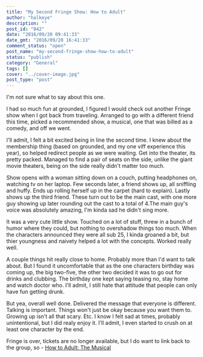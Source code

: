 ```yaml
---
title: "My Second Fringe Show: How to Adult"
author: "halkeye"
description: ""
post_id: "842"
date: "2016/09/20 09:41:33"
date_gmt: "2016/09/20 16:41:33"
comment_status: "open"
post_name: "my-second-fringe-show-how-to-adult"
status: "publish"
category: "General"
tags: []
cover: "../cover-image.jpg"
post_type: "post"
---
```


I'm not sure what to say about this one.

I had so much fun at grounded, I figured I would check out another Fringe show when I got back from traveling. Arranged to go with a different friend this time, picked a recommended show, a musical, one that was billed as a comedy, and off we went.

I'll admit, I felt a bit excited being in line the second time. I knew about the membership thing (based on grounded, and my one viff experience this year), so helped redirect people as we were waiting. Get into the theater, its pretty packed. Managed to find a pair of seats on the side, unlike the giant movie theaters, being on the side really didn't matter too much.

Show opens with a woman sitting down on a couch, putting headphones on, watching tv on her laptop. Few seconds later, a friend shows up, all sniffling and huffy. Ends up rolling herself up in the carpet (hard to explain). Lastly shows up the third friend. These turn out to be the main cast, with one more guy showing up later rounding out the cast to a total of 4.The main guy's voice was absolutely amazing, I'm kinda sad he didn't sing more.

It was a very cute little show. Touched on a lot of stuff, threw in a bunch of humor where they could, but nothing to overshadow things too much. When the characters announced they were all sub 25, I kinda groaned a bit, but thier youngness and naivety helped a lot with the concepts. Worked really well.

A couple things hit really close to home. Probably more than I'd want to talk about. But I found it uncomfortable that as the one characters birthday was coming up, the big two-five, the other two decided it was to go out for drinks and clubbing. The birthday one kept saying teasing no, stay home and watch doctor who. I'll admit, I still hate that attitude that people can only have fun getting drunk.

But yea, overall well done. Delivered the message that everyone is different. Talking is important. Things won't just be okay because you want them to. Growing up isn't all that scary. Etc. I know I felt sad at times, probably unintentional, but I did realy enjoy it. I'll admit, I even started to crush on at least one character by the end.

Fringe is over, tickets are no longer available, but I do want to link back to the group, so - [How to Adult: The Musical](http://thecultch.com/event/vancouver-fringe-festival-2016-presents-adult-musical/)

